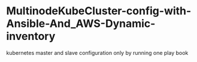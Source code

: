 # MultinodeKubeCluster-config-with-Ansible-And_AWS-Dynamic-inventory
kubernetes master and slave configuration only by running one play book 
